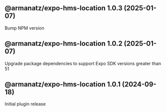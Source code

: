 ## @armanatz/expo-hms-location 1.0.3 (2025-01-07)

Bump NPM version

## @armanatz/expo-hms-location 1.0.2 (2025-01-07)

Upgrade package dependencies to support Expo SDK versions greater than 51

## @armanatz/expo-hms-location 1.0.1 (2024-09-18)

Initial plugin release
